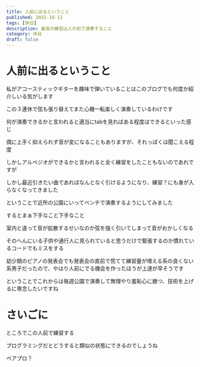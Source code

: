 ```yaml
--- 
title: 人前に出るということ
published: 2025-10-13
tags: [休日]
description: 最高の練習は人の前で演奏すること
category: 休日
draft: false
---
```


# 人前に出るということ

私がアコースティックギターを趣味で弾いていることはこのブログでも何度か紹介しいる気がします

この３連休で弦も張り替えてまた心機一転楽しく演奏しているわけです

何が演奏できるかと言われると適当にtabを見ればある程度はできるといった感じ

偶に上手く抑えられず音が変になることもありますが、それっぽくは聞こえる程度

しかしアルペジオができるかと言われると全く練習をしたこともないのであれですが

しかし最近引きたい曲であればなんとなく引けるようになり、練習？にも身が入らなくなってきました

ということで近所の公園にいってベンチで演奏するようにしてみました

するとまぁ下手なこと下手なこと

室内と違って音が拡散するせいなのか弦を強く引いてしまって音がおかしくなる

そのへんにいる子供や通行人に見られていると思うだけで緊張するのか慣れているコードでもミスをする

幼少期のピアノの発表会でも発表会の直前で慌てて練習量が増える系の良くない系男子だったので、やはり人前にでる機会を作ったほうが上達が早そうです

ということでこれからは毎週公園で演奏して無理やり羞恥心に勝つ、技術を上げるに専念したいですね

# さいごに

ところでこの人前で練習する

プログラミングだとどうすると類似の状態にできるのでしょうね

ペアプロ？
